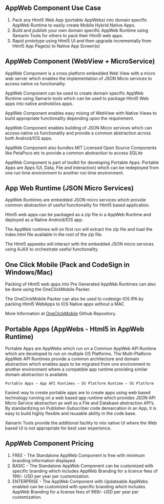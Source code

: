 ## AppWeb Component Use Case

<ol>
	<li>
		Pack any Html5 Web App (portable AppWebs) into domain specific AppWeb Runtime to easily create Mobile Hybrid Native Apps.   
	</li>  	  
	<li>
		Build and publish your own domain specific AppWeb Runtime using Xamarin Tools for others to pack their Html5 web apps.
	</li>	  
	<li>
		Rapid prototype using Html5 UI and then upgrade incrementally from Html5 App Page(s) to Native App Screen(s)
	</li>
</ol>


## AppWeb Component (WebView + MicroService)

AppWeb Component is a cross platform embedded Web View with a micro web server which enables the implementation of JSON Micro services to access native os functionality.

AppWeb Component can be used to create domain specific AppWeb Runtime using Xamarin tools which can be used to package Html5 Web apps into native android/ios apps.

AppWeb Component enables easy mixing of WebView with Native Views to build appropriate functionality depending upon the requirement.

AppWeb Component enables building of JSON Micro services which can access native os functionality and provide a common abstraction across both Android/IOS apps.

AppWeb Component also bundles MIT Licensed Open Source Components like PetaPoco etc to provide a common abstraction to access SQLite

AppWeb Component is part of toolkit for developing Portable Apps. Portable Apps are Apps (UI, Data, File and Interaction) which can be redeployed from one run time environment to another run time environment.

## App Web Runtime (JSON Micro Services)

AppWeb Runtimes are embedded JSON micro services which provide common abstraction of useful functionality for Html5 based application.

Html5 web apps can be packaged as a zip file in a AppWeb Runtime and deployed as a Native Android/IOS app.

The AppWeb runtimes will on first run will extract the zip file and load the index.html file available in the root of the zip file.

The Html5 appwebs will interact with the embedded JSON micro services using AJAX to orchestrate useful functionality.

## One Click Mobile (Pack and CodeSign in Windows/Mac)

Packing of Html5 web apps into Pre Generated AppWeb Runtimes can also be done using the OneClickMobile Packer. 

The OneClickMobile Packer can also be used to codesign IOS IPA by packing Html5 WebApps to IOS Native apps without a MAC 

More Information at [OneClickMobile](https://github.com/Arshu/OneClickMobile "One Click Mobile") Github Repository.

## Portable Apps (AppWebs - Html5 in AppWeb Runtime)

Portable Apps are AppWebs which run on a Common AppWeb API Runtime which are developed to run on multiple OS Platforms. The Multi-Platform AppWeb API Runtimes provide a common architecture and domain abstraction which enables apps to be migrated from one environment to another environment where a compatible app runtime providing similar domain abstraction is available.

	Portable Apps – App API Runtimes – OS Platform Runtime – OS Platform

Easiest way to create portable apps are to create apps using web based technology running on a web based app runtime which provides JSON API Micro Service abstraction as well as a File and Database abstraction API’s. By standardizing on Publisher-Subscriber code demarcation in an App, it is easy to build highly flexible and reusable ability in the code base. 

Xamarin Tools provide the additional facility to mix native UI where the Web based UI is not appropriate for best user experience.

## AppWeb Component Pricing

<ol>
	<li>
		FREE - The Standalone AppWeb Component is free with minimum branding information displayed.   
	</li>  	  
	<li>
		BASIC - The Standalone AppWeb Component can be customized with specific branding which includes AppWeb Branding for a licence fees of 199/- USD per year per customization.
	</li>	  
	<li>
		ENTERPRISE - The AppWeb Component with Updateable AppWebs enabled can be customized  with specific branding which includes AppWeb Branding for a license fees of 999/- USD per year per customization. 
	</li>
</ol>
